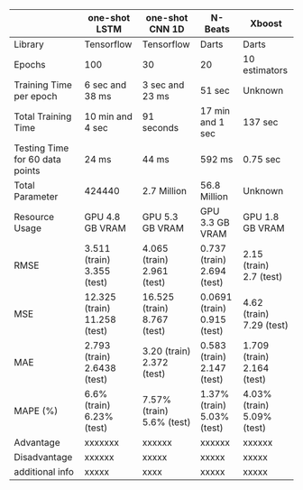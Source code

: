 |                               | one-shot LSTM        | one-shot CNN 1D      | N-Beats              | Xboost                |
|-------------------------------|----------------------|----------------------|----------------------|-----------------------|
| Library                       | Tensorflow           | Tensorflow           | Darts                | Darts                 |
| Epochs                        | 100                  | 30                   | 20                   | 10 estimators         |
| Training Time per epoch       | 6 sec and 38 ms      | 3 sec and 23 ms      | 51 sec               | Unknown               |
| Total Training Time           | 10 min and 4 sec     | 91 seconds           | 17 min and 1 sec     | 137 sec               |
|Testing Time for 60 data points| 24 ms                | 44 ms                | 592 ms               | 0.75 sec              |
| Total Parameter               | 424440               | 2.7 Million          | 56.8 Million         | Unknown               |
| Resource Usage                | GPU 4.8 GB VRAM      | GPU 5.3 GB VRAM      | GPU 3.3 GB VRAM      | GPU 1.8 GB VRAM       |
| RMSE                          | 3.511 (train) <br> 3.355 (test) | 4.065 (train) <br> 2.961 (test) | 0.737 (train) <br> 2.694 (test) | 2.15 (train) <br>  2.7 (test)     |
| MSE                           | 12.325 (train) <br> 11.258 (test) | 16.525 (train) <br> 8.767 (test) | 0.0691 (train) <br> 0.915 (test) | 4.62 (train) <br> 7.29 (test)          |
| MAE                           | 2.793 (train) <br> 2.6438 (test) | 3.20 (train) <br> 2.372 (test)  | 0.583 (train) <br> 2.147 (test) | 1.709 (train) <br>    2.164  (test)         |
| MAPE (%)                      | 6.6% (train) <br> 6.23% (test)   | 7.57% (train)<br> 5.6% (test)   | 1.37% (train) <br> 5.03% (test) | 4.03% (train) <br> 5.09% (test)                  |
| Advantage                     | xxxxxxx              | xxxxxx            | xxxxxx              | xxxxxx               |
| Disadvantage                  | xxxxxx              | xxxxx               | xxxxx               | xxxxx                |
| additional info               | xxxxx             | xxxx               | xxxxx               | xxxxx                |
